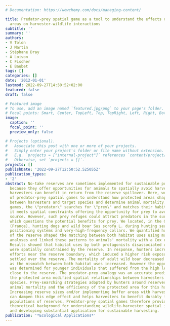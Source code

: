 ```yaml
---
# Documentation: https://wowchemy.com/docs/managing-content/

title: Predator-prey spatial game as a tool to understand the effects of protected
  areas on harvester-wildlife interactions
subtitle: ''
summary: ''
authors:
- V Tolon
- J Martin
- Stéphane Dray
- A Loison
- C Fischer
- E Baubet
tags: []
categories: []
date: '2012-01-01'
lastmod: 2022-09-27T14:50:52+02:00
featured: false
draft: false

# Featured image
# To use, add an image named `featured.jpg/png` to your page's folder.
# Focal points: Smart, Center, TopLeft, Top, TopRight, Left, Right, BottomLeft, Bottom, BottomRight.
image:
  caption: ''
  focal_point: ''
  preview_only: false

# Projects (optional).
#   Associate this post with one or more of your projects.
#   Simply enter your project's folder or file name without extension.
#   E.g. `projects = ["internal-project"]` references `content/project/deep-learning/index.md`.
#   Otherwise, set `projects = []`.
projects: []
publishDate: '2022-09-27T12:50:52.525055Z'
publication_types:
- '2'
abstract: No-take reserves are sometimes implemented for sustainable population harvesting
  because they offer opportunities for animals to spatially avoid harvesters, whereas
  harvesters can benefit in return from the reserve spillover. Here, we used the framework
  of predator-prey spatial games to understand how protected areas shape spatial interactions
  between harvesters and target species and determine animal mortality. In these spatial
  games, the \"predator\" searches for \"prey\" and matches their habitat use, unless
  it meets spatial constraints offering the opportunity for prey to avoid the mortality
  source. However, such prey refuges could attract predators in the surroundings,
  which questions the potential benefits for prey. We located, in the Geneva Basin
  (France), hunting dogs and wild boar Sus scrofa L. during hunting seasons with global
  positioning systems and very-high-frequency collars. We quantified how the proximity
  of the reserve shaped the matching between both habitat uses using multivariate
  analyses and linked these patterns to animals' mortality with a Cox regression analysis.
  Results showed that habitat uses by both protagonists disassociated only when hunters
  were spatially constrained by the reserve. In response, hunters increased hunting
  efforts near the reserve boundary, which induced a higher risk exposure for animals
  settled over the reserve. The mortality of adult wild boar decreased near the reserve
  as the mismatch between both habitat uses increased. However the opposite pattern
  was determined for younger individuals that suffered from the high level of hunting
  close to the reserve. The predator-prey analogy was an accurate prediction of how
  the protected area modified spatial relationships between harvesters and target
  species. Prey-searching strategies adopted by hunters around reserves strongly impacted
  animal mortality and the efficiency of the protected area for this harvested species.
  Increasing reserve sizes and/or implementing buffer areas with harvesting limitations
  can dampen this edge effect and helps harvesters to benefit durably from source
  populations of reserves. Predator-prey spatial games therefore provide a powerful
  theoretical background for understanding wildlife-harvester spatial interactions
  and developing substantial application for sustainable harvesting.
publication: '*Ecological Applications*'
---
```


